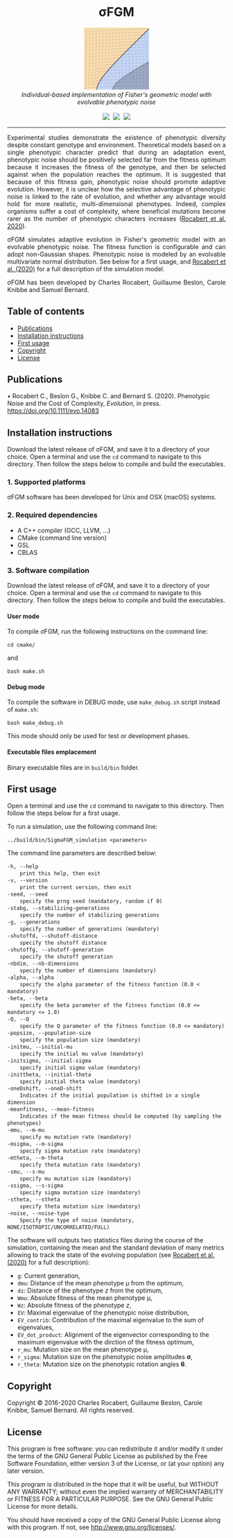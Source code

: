 <h1 align="center">&sigma;FGM</h1>
<p align="center">
<img src="logo/logo.png" width="150">
<br/>
<em>Individual-based implementation of Fisher's geometric model with evolvable phenotypic noise</em>
<br/><br/>
<a href="https://github.com/charlesrocabert/SigmaFGM/releases/latest"><img src="https://img.shields.io/github/release/charlesrocabert/SigmaFGM/all.svg" /></a>&nbsp;
<a href="https://action-badges.now.sh/charlesrocabert/SigmaFGM"><img src="https://action-badges.now.sh/charlesrocabert/MetEvolSim" /></a>&nbsp;
<a href="https://github.com/charlesrocabert/SigmaFGM/LICENSE.html"><img src="https://img.shields.io/badge/License-GPLv3-blue.svg" /></a>
</p>

-----------------

<p align="justify">
Experimental studies demonstrate the existence of phenotypic diversity despite constant genotype and environment. Theoretical models based on a single phenotypic character predict that during an adaptation event, phenotypic noise should be positively selected far from the fitness optimum because it increases the fitness of the genotype, and then be selected against when the population reaches the optimum. It is suggested that because of this fitness gain, phenotypic noise should promote adaptive evolution. However, it is unclear how the selective advantage of phenotypic noise is linked to the rate of evolution, and whether any advantage would hold for more realistic, multi-dimensional phenotypes. Indeed, complex organisms suffer a cost of complexity, where beneficial mutations become rarer as the number of phenotypic characters increases (<a href="https://doi.org/10.1111/evo.14083">Rocabert et al. 2020</a>).
</p>

<p align="justify">
&sigma;FGM simulates adaptive evolution in Fisher's geometric model with an evolvable phenotypic noise. The fitness function is configurable and can adopt non-Gaussian shapes. Phenotypic noise is modeled by an evolvable multivariate normal distribution. See below for a first usage, and <a href="https://doi.org/10.1111/evo.14083">Rocabert et al. (2020)</a> for a full description of the simulation model.
</p>

<p align="justify">
&sigma;FGM has been developed by Charles Rocabert, Guillaume Beslon, Carole Knibbe and Samuel Bernard.
</p>

## Table of contents
- [Publications](#publications)
- [Installation instructions](#installation)
- [First usage](#first_usage)
- [Copyright](#copyright)
- [License](#license)

## Publications <a name="publications"></a>

• Rocabert C., Beslon G., Knibbe C. and Bernard S. (2020). Phenotypic Noise and the Cost of Complexity, _Evolution_, in press. https://doi.org/10.1111/evo.14083

## Installation instructions <a name="installation"></a>

Download the latest release of &sigma;FGM, and save it to a directory of your choice. Open a terminal and use the <code>cd</code> command to navigate to this directory. Then follow the steps below to compile and build the executables.

### 1. Supported platforms
&sigma;FGM software has been developed for Unix and OSX (macOS) systems.

### 2. Required dependencies
* A C++ compiler (GCC, LLVM, ...)
* CMake (command line version)
* GSL
* CBLAS

### 3. Software compilation
Download the latest release of &sigma;FGM, and save it to a directory of your choice. Open a terminal and use the <code>cd</code> command to navigate to this directory. Then follow the steps below to compile and build the executables.

#### User mode
To compile &sigma;FGM, run the following instructions on the command line:

    cd cmake/

and

    bash make.sh

#### Debug mode
To compile the software in DEBUG mode, use <code>make_debug.sh</code> script instead of <code>make.sh</code>:

    bash make_debug.sh

This mode should only be used for test or development phases.

#### Executable files emplacement
Binary executable files are in <code>build/bin</code> folder.

## First usage <a name="first_usage"></a>
Open a terminal and use the <code>cd</code> command to navigate to this directory. Then follow the steps below for a first usage.

To run a simulation, use the following command line:

    ../build/bin/SigmaFGM_simulation <parameters>

The command line parameters are described below:

    -h, --help
        print this help, then exit
    -v, --version
        print the current version, then exit
    -seed, --seed
        specify the prng seed (mandatory, random if 0)
    -stabg, --stabilizing-generations
        specify the number of stabilizing generations
    -g, --generations
        specify the number of generations (mandatory)
    -shutoffd, --shutoff-distance
        specify the shutoff distance
    -shutoffg, --shutoff-generation
        specify the shutoff generation
    -nbdim, --nb-dimensions
        specify the number of dimensions (mandatory)
    -alpha, --alpha
        specify the alpha parameter of the fitness function (0.0 < mandatory)
    -beta, --beta
        specify the beta parameter of the fitness function (0.0 <= mandatory <= 1.0)
    -Q, --Q
        specify the Q parameter of the fitness function (0.0 <= mandatory)
    -popsize, --population-size
        specify the population size (mandatory)
    -initmu, --initial-mu
        specify the initial mu value (mandatory)
    -initsigma, --initial-sigma
        specify initial sigma value (mandatory)
    -inittheta, --initial-theta
        specify initial theta value (mandatory)
    -oneDshift, --oneD-shift
        Indicates if the initial population is shifted in a single dimension
    -meanfitness, --mean-fitness
        Indicates if the mean fitness should be computed (by sampling the phenotypes)
    -mmu, --m-mu
        specify mu mutation rate (mandatory)
    -msigma, --m-sigma
        specify sigma mutation rate (mandatory)
    -mtheta, --m-theta
        specify theta mutation rate (mandatory)
    -smu, --s-mu
        specify mu mutation size (mandatory)
    -ssigma, --s-sigma
        specify sigma mutation size (mandatory)
    -stheta, --stheta
        specify theta mutation size (mandatory)
    -noise, --noise-type
        Specify the type of noise (mandatory, NONE/ISOTROPIC/UNCORRELATED/FULL)

The software will outputs two statistics files during the course of the simulation, containing the mean and the standard deviation of many metrics allowing to track the state of the evolving population (see <a href="https://doi.org/10.1111/evo.14083">Rocabert et al. (2020)</a> for a full description):
- <code>g</code>: Current generation,
- <code>dmu</code>: Distance of the mean phenotype &mu; from the optimum,
- <code>dz</code>: Distance of the phenotype _z_ from the optimum,
- <code>Wmu</code>: Absolute fitness of the mean phenotype &mu;,
- <code>Wz</code>: Absolute fitness of the phenotype _z_,
- <code>EV</code>: Maximal eigenvalue of the phenotypic noise distribution,
- <code>EV_contrib</code>: Contribution of the maximal eigenvalue to the sum of eigenvalues,
- <code>EV_dot_product</code>: Alignment of the eigenvector corresponding to the maximum eigenvalue with the dirction of the fitness optimum, 
- <code>r_mu</code>: Mutation size on the mean phenotype &mu;,
- <code>r_sigma</code>: Mutation size on the phenotypic noise amplitudes **&sigma;**,
- <code>r_theta</code>: Mutation size on the phenotypic rotation angles **&theta;**.

## Copyright <a name="copyright"></a>
Copyright &copy; 2016-2020 Charles Rocabert, Guillaume Beslon, Carole Knibbe, Samuel Bernard.
All rights reserved.

## License <a name="license"></a>
This program is free software: you can redistribute it and/or modify it under the terms of the GNU General Public License as published by the Free Software Foundation, either version 3 of the License, or (at your option) any later version.

This program is distributed in the hope that it will be useful, but WITHOUT ANY WARRANTY; without even the implied warranty of MERCHANTABILITY or FITNESS FOR A PARTICULAR PURPOSE. See the GNU General Public License for more details.

You should have received a copy of the GNU General Public License along with this program. If not, see http://www.gnu.org/licenses/.

